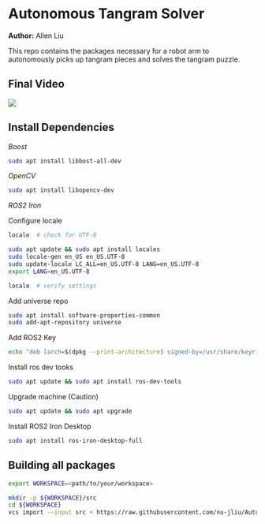 # Autonomous Tangram Solver

**Author:** Allen Liu

This repo contains the packages necessary for a robot arm to autonomously picks up tangram pieces and solves the tangram puzzle.

## Final Video

![](https://github.com/user-attachments/assets/520b7747-861c-40a6-80e3-4880118254c8)

## Install Dependencies

*Boost*

```bash
sudo apt install libbost-all-dev
```

*OpenCV*

```bash
sudo apt install libopencv-dev
```

*ROS2 Iron*

Configure locale

```bash
locale  # check for UTF-8

sudo apt update && sudo apt install locales
sudo locale-gen en_US en_US.UTF-8
sudo update-locale LC_ALL=en_US.UTF-8 LANG=en_US.UTF-8
export LANG=en_US.UTF-8

locale  # verify settings
```

Add universe repo

```bash
sudo apt install software-properties-common
sudo add-apt-repository universe
```

Add ROS2 Key

```bash
echo "deb [arch=$(dpkg --print-architecture) signed-by=/usr/share/keyrings/ros-archive-keyring.gpg] http://packages.ros.org/ros2/ubuntu $(. /etc/os-release && echo $UBUNTU_CODENAME) main" | sudo tee /etc/apt/sources.list.d/ros2.list > /dev/null
```

Install ros dev tooks

```bash
sudo apt update && sudo apt install ros-dev-tools
```

Upgrade machine (Caution)

```bash
sudo apt update && sudo apt upgrade
```

Install ROS2 Iron Desktop

```bash
sudo apt install ros-iron-desktop-full
```

## Building all packages

```bash
export WORKSPACE=<path/to/your/workspace>

mkdir -p ${WORKSPACE}/src
cd ${WORKSPACE}
vcs import --input src < https://raw.githubusercontent.com/nu-jliu/Autonomous_Tangram_Solver/refs/heads/main/tangram.repos
```